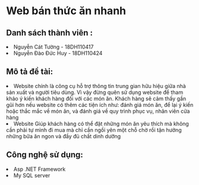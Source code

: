 # Web bán thức ăn nhanh 
##  Danh sách thành viên :
<li> Nguyễn Cát Tường - 18DH110417 </li>
<li> Nguyễn Đào Đức Huy - 18DH110424 </li>

## Mô tả đề tài:
<li>Website chính là công cụ hỗ trợ thông tin trung gian hữu hiệu giữa nhà sản xuất và người tiêu dùng. Vì vậy đừng quên sử dụng website để tham khảo ý kiến khách hàng đối với các món ăn. Khách hàng sẽ cảm thấy gần gũi hơn nếu website có thêm các tiện ích như: đánh giá món ăn, để lại ý kiến hoặc thắc mắc về món ăn, và đánh giá về quy trình phục vụ, nhân viên cửa hàng </li>
<li>Website Giúp khách hàng có thể đặt những món ăn yêu thích mà không cần phải tự mình đi mua mà chỉ cần ngồi yên một chỗ chờ rồi tận hưởng những bữa ăn ngon và đầy đủ chất dinh dưỡng</li>

## Công nghệ sử dụng:
<li> Asp .NET Framework </li>
<li> My SQL server </li>
